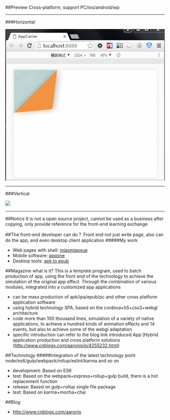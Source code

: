 
##Preview
Cross-platform, support PC/ios/android/wp
*************

###Horizontal

![](https://github.com/JsAaron/res/blob/master/horizontal.gif)  

*************

###Vertical

![](https://github.com/JsAaron/res/blob/master/vertical.gif)  

*************

##Notice
It is not a open source project, cannot be used as a business after copying, only provide reference for the front-end learning exchange

##The front-end developer can do？
Front end not just write page, also can do the app, and even desktop client application
#####My work
* Web pages with shell: [miaomiaoxue](http://www.miaomiaoxue.com/)
* Mobile software: [appone](http://www.appone.cn/)
* Desktop tools: [apk to epub](http://www.cnblogs.com/aaronjs/p/4912316.html)


##Magazine what is it?
This is a template program, used to batch production of app, using the front end of the technology to achieve the simulation of the original app effect. Through the combination of various modules, integrated into a customized app applications
* can be mass production of apk/ipa/epub/pc and other cross platform application software
* using hybrid technology SPA, based on the cordova+h5+css3+webgl architecture
* code more than 100 thousand lines, simulation of a variety of native applications, to achieve a hundred kinds of animation effects and 14 events, but also to achieve some of the webgl adaptation
* specific introduction can refer to the blog link introduced App [Hybrid application production and cross platform solutions (http://www.cnblogs.com/aaronjs/p/4255232.html)


##Technology
#####Integration of the latest technology point node/es6/gulp/webpack/rollup/eslint/karma and so on
* development: Based on ES6
* test: Based on the webpack+express+rollup+gulp build, there is a hot replacement function
* release: Based on gulp+rollup single file package
* test: Based on karma+mocha+chai

##Blog
* http://www.cnblogs.com/aaronjs
